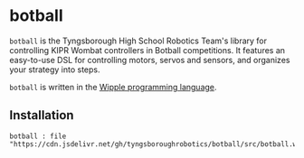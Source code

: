 # botball

`botball` is the Tyngsborough High School Robotics Team's library for controlling KIPR Wombat controllers in Botball competitions. It features an easy-to-use DSL for controlling motors, servos and sensors, and organizes your strategy into steps.

`botball` is written in the [Wipple programming language](https://wipple.gramer.dev).

## Installation

```wipple
botball : file "https://cdn.jsdelivr.net/gh/tyngsboroughrobotics/botball/src/botball.wpl"
```
